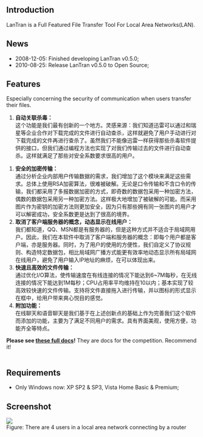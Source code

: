 ## Introduction ##

LanTran is a Full Featured File Transfer Tool For Local Area Networks(LAN).

## News ##

  * 2008-12-05: Finished developing LanTran v0.5.0;
  * 2010-08-25: Release LanTran v0.5.0 to Open Source;

## Features ##

Especially concerning the security of communication when users transfer their files.

  1. **自动关联杀毒：**<br>这个功能是我们最有创新的一个地方。灵感来源：我们知道迅雷可以通过和瑞星等企业合作对下载完成的文件进行自动查杀，这样就避免了用户手动进行对下载完成的文件再进行查杀了。虽然我们不能像迅雷一样获得那些杀毒软件提供的接口，但我们通过编程方法也实现了对我们传输过去的文件进行自动查杀。这样就满足了那些对安全系数要求很高的用户。<br>
<ol><li><b>安全的加密传输：</b><br>通过分析企业内部用户传输数据的需求，我们增加了这个模块来满足这些需求。总体上使用RSA加密算法，很难被破解。无论是口令传输和不含口令的传输，我们都采用了多报数据加密的方式，即奇数的数据包采用一种加密方法，偶数的数据包采用另一种加密方法。这样极大地增加了被破解的可能。而采用图片作为密钥的加密方法则更加安全，因为只有那些拥有同一张图片的用户才可以解密成功，安全系数更是达到了很高的境界。<br>
</li><li><b>取消了客户端服务器的概念，动态显示在线用户：</b><br>我们都知道，QQ、MSN都是有服务器的，但是这种方式并不适合于局域网用户。因此，我们在本软件中取消了客户端和服务器的概念：即每个用户都是客户端，亦是服务器。同时，为了用户的使用的方便性，我们自定义了协议规则、构造特定数据包，相比局域网广播方式能更有效率地动态显示所有局域网在线用户，避免了用户输入IP地址的麻烦，在可以体现出来。<br>
</li><li><b>快速且高效的文件传输：</b><br>通过优化I/O算法，使传输速度在有线连接的情况下能达到6~7M每秒，在无线连接的情况下能达到1M每秒；CPU占用率平均维持在10以内；基本实现了较高效较快速的文件传输。支持将文件直接拖入进行传输，并以图标的形式显示在框中，给用户带来爽心悦目的感觉。<br>
</li><li><b>附加功能：</b><br>在线聊天和语音聊天是我们基于在上述创新点的基础上作为完善我们这个软件而添加的功能，主要为了满足不同用户的需求。具有界面美观，使用方便，功能齐全等特点。</li></ol>

<b>Please see <a href='http://code.google.com/p/lantran/source/browse/#svn/trunk/doc'>these full docs</a>!</b> They are docs for the competition. Recommend it!<br>
<br>
<h2>Requirements</h2>

<ul><li>Only Windows now: XP SP2 & SP3, Vista Home Basic & Premium;</li></ul>

<h2>Screenshot</h2>

<img src='http://lantran.googlecode.com/files/1.jpg' />
<br>Figure: There are 4 users in a local area network connecting by a router